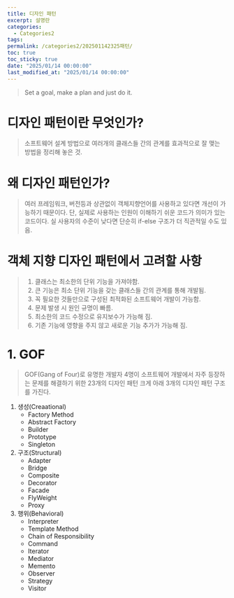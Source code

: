 ```yaml
---
title: 디자인 패턴
excerpt: 설명란
categories:
  - Categories2
tags: 
permalink: /categories2/202501142325패턴/
toc: true
toc_sticky: true
date: "2025/01/14 00:00:00"
last_modified_at: "2025/01/14 00:00:00"
---
```

> Set a goal, make a plan and just do it.

# 디자인 패턴이란 무엇인가?
> 소프트웨어 설계 방법으로 여러개의 클래스들 간의 관계를 효과적으로 잘 맺는 방법을 정리해 놓은 것.

# 왜 디자인 패턴인가?
> 여러 프레임워크, 버전등과 상관없이 객체지향언어를 사용하고 있다면 개선이 가능하기 때문이다. 
> 단, 실제로 사용하는 인원이 이해하기 쉬운 코드가 의미가 있는 코드이다. 실 사용자의 수준이 낮다면 단순히 if-else 구조가 더 직관적일 수도 있음.


# 객체 지향 디자인 패턴에서 고려할 사항
> 1. 클래스는 최소한의 단위 기능을 가져야함.
> 2. 큰 기능은 최소 단위 기능을 갖는 클래스들 간의 관계를 통해 개발됨.
> 3. 꼭 필요한 것들만으로 구성된 최적화된 소프트웨어 개발이 가능함.
> 4. 문제 발생 시 원인 규명이 빠름.
> 5. 최소한의 코드 수정으로 유지보수가 가능해 짐.
> 6. 기존 기능에 영향을 주지 않고 새로운 기능 추가가 가능해 짐.

# 1. GOF
> GOF(Gang of Four)로 유명한 개발자 4명이 소프트웨어 개발에서 자주 등장하는 문제를 해결하기 위한 23개의 디자인 패턴
> 크게 아래 3개의 디자인 패턴 구조를 가진다.

1. 생성(Creaational) 
	- Factory Method
	- Abstract Factory
	- Builder
	- Prototype
	- Singleton
2. 구조(Structural)
	- Adapter
	- Bridge
	- Composite
	- Decorator
	- Facade
	- FlyWeight
	- Proxy
3. 행위(Behavioral)
	- Interpreter
	- Template Method
	- Chain of Responsibility
	- Command
	- Iterator
	- Mediator
	- Memento
	- Observer
	- Strategy
	- Visitor


